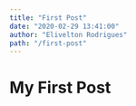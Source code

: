 ```yaml
---
title: "First Post"
date: "2020-02-29 13:41:00"
author: "Elivelton Rodrigues"
path: "/first-post"
---
```


# My First Post
